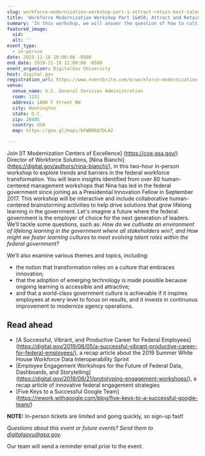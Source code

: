 ```yaml
---
slug: workforce-modernization-workshop-part-1-attract-retain-best-talent-better-serve-our-citizens
title: 'Workforce Modernization Workshop Part 1&#58; Attract and Retain the Best Talent to Better Serve Our Citizens'
summary: 'In this workshop, we will answer the question of how to cultivate a workforce that is empowered to be as nimble and sophisticated as the products it procures&#46;'
featured_image: 
  uid: 
  alt: ''
event_type: 
  - in-person
date: 2019-11-18 10:00:00 -0500
end_date: 2019-11-18 12:00:00 -0500
event_organizer: DigitalGov University
host: digital.gov
registration_url: https://www.eventbrite.com/e/workforce-modernization-workshop-part-1-attract-and-retain-the-best-talent-to-better-serve-our-registration-71797697847
venue: 
  venue_name: U.S. General Services Administration
  room: 1151
  address: 1800 F Street NW
  city: Washington
  state: D.C.
  zip: 20405
  country: USA
  map: https://goo.gl/maps/bFWBD6QfDLA2

---
```


Join [IT Modernization Centers of Excellence] (https://coe.gsa.gov/) Director of Workforce Solutions, [Nina Bianchi] (https://digital.gov/authors/nina-bianchi/), in this two-hour in-person workshop to explore trends and barriers in the federal workforce transformation. You will learn insights identified from over 80 human-centered management workshops that Nina has led in the federal government since joining as a Presidential Innovation Fellow in September 2017. This workshop will be interactive and include collaborative human-centered brainstorming activities to help drive solutions that grow lifelong learning in the government. 
Let's imagine a future where the federal government is the employer of choice for the next generation of leaders. We’ll tackle some questions, such as: _How do we cultivate an environment of lifelong learning in the government where all stakeholders win?, and How might we foster learning cultures to meet evolving talent roles within the federal government?_ 

We’ll also examine various themes and topics, including:  

- the notion that transformation relies on a culture that embraces innovation; 
- that the adoption of emerging technology is made possible because ongoing learning is accessible and attractive; 
- and that a world-class government culture is achievable if it inspires employees at every level to focus on results, and it invests in continuous improvement to modernize agency operations. 

## Read ahead

- [A Successful, Vibrant, and Productive Career for Federal Employees] (https://digital.gov/2019/08/05/a-successful-vibrant-productive-career-for-federal-employees/), a recap article about the 2019 Summer White House Workforce Data Interoperability Sprint
- [Employee Engagement Workshops for the Future of Federal Data, Dashboards, and Storytelling] (https://digital.gov/2019/08/21/prototyping-engagement-workshops/), a recap article of innovative federal engagement strategies 
- [Five Keys to a Successful Google Team] (https://rework.withgoogle.com/blog/five-keys-to-a-successful-google-team/)

**NOTE:** In-person tickets are limited and going quickly, so sign-up fast!

_Questions about this event or future events? Send them to [digitalgovu@gsa.gov](mailto:digitalgovu@gsa.gov)._

Our team will send a reminder email prior to the event.

